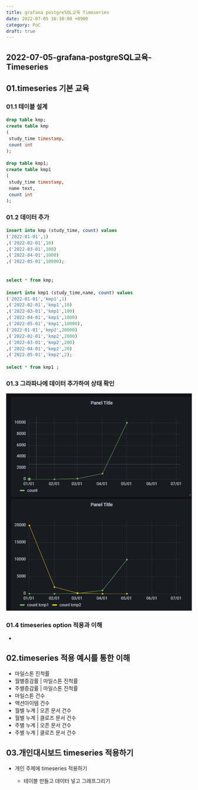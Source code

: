 ```yaml
---
title: grafana postgreSQL교육 Timeseries
date: 2022-07-05 16:38:00 +0900
category: PoC
draft: true
---
```


## 2022-07-05-grafana-postgreSQL교육-Timeseries

## 01.timeseries 기본 교육

### 01.1 테이블 설계

```sql
drop table kmp;
create table kmp
(
 study_time timestamp,
 count int
);

drop table kmp1;
create table kmp1
(
 study_time timestamp,
 name text,
 count int
);

```

### 01.2 데이터  추가

```sql
insert into kmp (study_time, count) values
('2022-01-01',1)
,('2022-02-01',10)
,('2022-03-01',100)
,('2022-04-01',1000)
,('2022-05-01',10000);


select * from kmp;

insert into kmp1 (study_time,name, count) values
('2022-01-01','kmp1',1)
,('2022-02-01','kmp1',10)
,('2022-03-01','kmp1',100)
,('2022-04-01','kmp1',1000)
,('2022-05-01','kmp1',10000),
('2022-01-01','kmp2',20000)
,('2022-02-01','kmp2',2000)
,('2022-03-01','kmp2',200)
,('2022-04-01','kmp2',20)
,('2022-05-01','kmp2',2);

select * from kmp1 ;
```

### 01.3 그라파나에 데이터 추가하여 상태 확인

![image-20220706091216850](../../assets/img/post/2022-07-05-grafana-postgreSQL교육-Timeseries/image-20220706091216850.png)

### 01.4 timeseries  option 적용과 이해

-

## 02.timeseries 적용 예시를 통한 이해

- 마일스톤 진척률
- 월별증감률 | 마일스톤 진척률
- 주별증감률 | 마일스톤 진척률
- 마일스톤 건수
- 액션아이템 건수
- 월별 누계 | 오픈 문서 건수
- 월별 누계 | 클로즈 문서 건수
- 주별 누계 | 오픈 문서 건수
- 주별 누계 | 클로즈 문서 건수

## 03.개인대시보드 timeseries 적용하기

- 개인 주제에 timeseries 적용하기

  - 테이블 만들고 데이터 넣고 그래프그리기

  